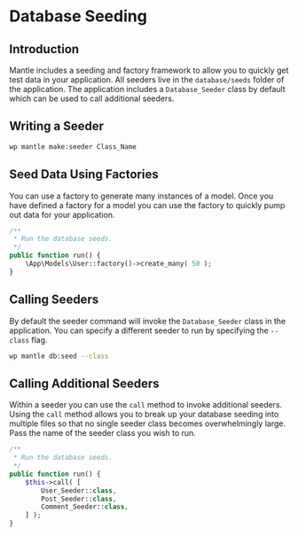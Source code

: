 # Database Seeding

## Introduction

Mantle includes a seeding and factory framework to allow you to quickly get test
data in your application. All seeders live in the `database/seeds` folder of the
application. The application includes a `Database_Seeder` class by default which
can be used to call additional seeders.


## Writing a Seeder

```bash
wp mantle make:seeder Class_Name
```

## Seed Data Using Factories

You can use a factory to generate many instances of a model. Once you have
defined a factory for a model you can use the factory to quickly pump out data
for your application.

```php
/**
 * Run the database seeds.
 */
public function run() {
    \App\Models\User::factory()->create_many( 50 );
}
```

## Calling Seeders

By default the seeder command will invoke the `Database_Seeder` class in the
application. You can specify a different seeder to run by specifying the
`--class` flag.

```bash
wp mantle db:seed --class
```

## Calling Additional Seeders

Within a seeder you can use the `call` method to invoke additional seeders.
Using the `call` method allows you to break up your database seeding into
multiple files so that no single seeder class becomes overwhelmingly large. Pass
the name of the seeder class you wish to run.

```php
/**
 * Run the database seeds.
 */
public function run() {
    $this->call( [
        User_Seeder::class,
        Post_Seeder::class,
        Comment_Seeder::class,
    ] );
}
```
